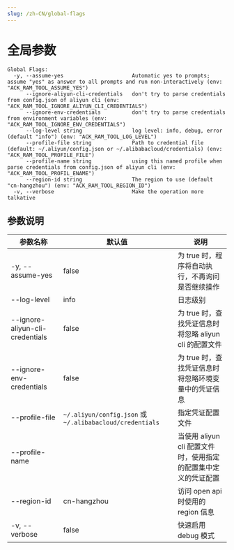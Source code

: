 ```yaml
---
slug: /zh-CN/global-flags
---
```


# 全局参数

```
Global Flags:
  -y, --assume-yes                      Automatic yes to prompts; assume "yes" as answer to all prompts and run non-interactively (env: "ACK_RAM_TOOL_ASSUME_YES")
      --ignore-aliyun-cli-credentials   don't try to parse credentials from config.json of aliyun cli (env: "ACK_RAM_TOOL_IGNORE_ALIYUN_CLI_CREDENTIALS")
      --ignore-env-credentials          don't try to parse credentials from environment variables (env: "ACK_RAM_TOOL_IGNORE_ENV_CREDENTIALS")
      --log-level string                log level: info, debug, error (default "info") (env: "ACK_RAM_TOOL_LOG_LEVEL")
      --profile-file string             Path to credential file (default: ~/.aliyun/config.json or ~/.alibabacloud/credentials) (env: "ACK_RAM_TOOL_PROFILE_FILE")
      --profile-name string             using this named profile when parse credentials from config.json of aliyun cli (env: "ACK_RAM_TOOL_PROFIL_ENAME")
      --region-id string                The region to use (default "cn-hangzhou") (env: "ACK_RAM_TOOL_REGION_ID")
  -v, --verbose                         Make the operation more talkative
```

## 参数说明

| 参数名称                            | 默认值                                                     | 说明                                    |
|---------------------------------|---------------------------------------------------------|---------------------------------------|
| -y, --assume-yes                | false                                                   | 为 true 时，程序将自动执行，不再询问是否继续操作           |
| --log-level                     | info                                                    | 日志级别                                  |
| --ignore-aliyun-cli-credentials | false                                                   | 为 true 时，查找凭证信息时将忽略 aliyun cli 的配置文件  |
| --ignore-env-credentials        | false                                                   | 为 true 时，查找凭证信息时将忽略环境变量中的凭证信息         |
| --profile-file                  | `~/.aliyun/config.json` 或 `~/.alibabacloud/credentials` | 指定凭证配置文件                              |
| --profile-name                  |                                                        | 当使用 aliyun cli 配置文件时，使用指定的配置集中定义的凭证配置 |
| --region-id                     | cn-hangzhou                                             | 访问 open api 时使用的 region 信息            |
| -v, --verbose                     | false                                                   | 快速启用 debug 模式                         |
